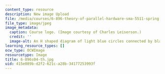 ```yaml
---
content_type: resource
description: New image Upload
file: /media/courses/6-896-theory-of-parallel-hardware-sma-5511-spring-2004/415e089bd2f2621ca28b34177253993f_6-896s04-th.jpg
file_type: image/jpeg
image_metadata:
  caption: Course logo. (Image courtesy of Charles Leiserson.)
  credit: ''
  image-alt: An H shaped diagram of light blue circles connected by black lines.
learning_resource_types: []
ocw_type: OCWImage
resourcetype: Image
title: 6-896s04-th.jpg
uid: 415e089b-d2f2-621c-a28b-34177253993f
---
```

